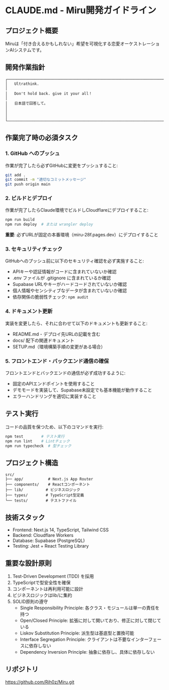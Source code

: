 # CLAUDE.md - Miru開発ガイドライン

## プロジェクト概要
Miruは「付き合えるかもしれない」希望を可視化する恋愛オーケストレーションAIシステムです。

## 開発作業指針
```
┌─────────────────────────────────────────────────────────────────────────────────────┐
│   Ultrathink.                                                                       │
│   Don't hold back. give it your all！                                              │
│   日本語で回答して。                                                                │
│                                                                                     │
└─────────────────────────────────────────────────────────────────────────────────────┘
```

## 作業完了時の必須タスク

### 1. GitHub へのプッシュ
作業が完了したら必ずGitHubに変更をプッシュすること:
```bash
git add .
git commit -m "適切なコミットメッセージ"
git push origin main
```

### 2. ビルドとデプロイ
作業が完了したらClaude環境でビルドしCloudflareにデプロイすること:
```bash
npm run build
npm run deploy  # または wrangler deploy
```
**重要**: 必ずURLが固定の本番環境（miru-28f.pages.dev）にデプロイすること

### 3. セキュリティチェック
GitHubへのプッシュ前に以下のセキュリティ確認を必ず実施すること:
- APIキーや認証情報がコードに含まれていないか確認
- .env ファイルが .gitignore に含まれているか確認
- Supabase URLやキーがハードコードされていないか確認
- 個人情報やセンシティブなデータが含まれていないか確認
- 依存関係の脆弱性チェック: `npm audit`

### 4. ドキュメント更新
実装を変更したら、それに合わせて以下のドキュメントも更新すること:
- README.md - デプロイ先URLの記載を含む
- docs/ 配下の関連ドキュメント
- SETUP.md（環境構築手順の変更がある場合）

### 5. フロントエンド・バックエンド通信の確保
フロントエンドとバックエンドの通信が必ず成功するように:
- 固定のAPIエンドポイントを使用すること
- デモモードを実装して、Supabase未設定でも基本機能が動作すること
- エラーハンドリングを適切に実装すること

## テスト実行
コードの品質を保つため、以下のコマンドを実行:
```bash
npm test        # テスト実行
npm run lint    # Lintチェック
npm run typecheck  # 型チェック
```

## プロジェクト構造
```
src/
├── app/           # Next.js App Router
├── components/    # Reactコンポーネント
├── lib/          # ビジネスロジック
├── types/        # TypeScript型定義
└── tests/        # テストファイル
```

## 技術スタック
- Frontend: Next.js 14, TypeScript, Tailwind CSS
- Backend: Cloudflare Workers
- Database: Supabase (PostgreSQL)
- Testing: Jest + React Testing Library

## 重要な設計原則
1. Test-Driven Development (TDD) を採用
2. TypeScriptで型安全性を確保
3. コンポーネントは再利用可能に設計
4. ビジネスロジックはlib/に集約
5. SOLID原則の遵守
   - Single Responsibility Principle: 各クラス・モジュールは単一の責任を持つ
   - Open/Closed Principle: 拡張に対して開いており、修正に対して閉じている
   - Liskov Substitution Principle: 派生型は基底型と置換可能
   - Interface Segregation Principle: クライアントは不要なインターフェースに依存しない
   - Dependency Inversion Principle: 抽象に依存し、具体に依存しない

## リポジトリ
https://github.com/Rih0z/Miru.git